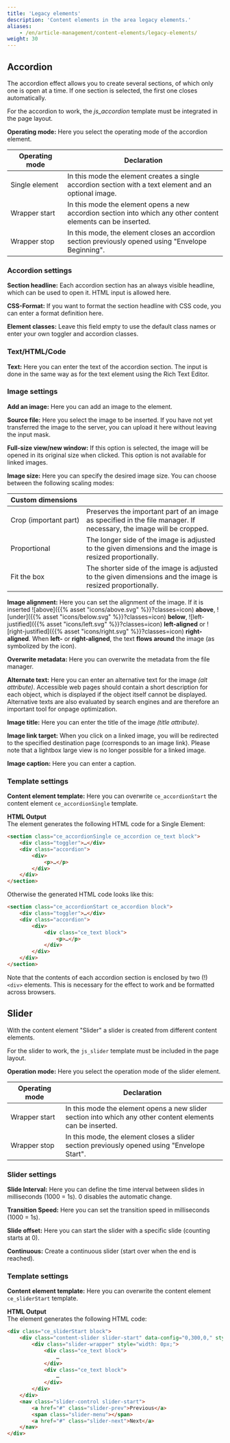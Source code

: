 ```yaml
---
title: 'Legacy elements'
description: 'Content elements in the area legacy elements.'
aliases:
    - /en/article-management/content-elements/legacy-elements/
weight: 30
---
```



## Accordion

The accordion effect allows you to create several sections, of which only one is open at a time. If one section is 
selected, the first one closes automatically.

For the accordion to work, the *js_accordion* template must be integrated in the page layout.

**Operating mode:** Here you select the operating mode of the accordion element.

| Operating mode      | Declaration                                                                                                     |
|---------------------|-----------------------------------------------------------------------------------------------------------------|
| Single&nbsp;element | In this mode the element creates a single accordion section with a text element and an optional image.          |
| Wrapper&nbsp;start  | In this mode the element opens a new accordion section into which any other content elements can be inserted.   |
| Wrapper&nbsp;stop   | In this mode, the element closes an accordion section previously opened using "Envelope Beginning".             |


### Accordion settings

**Section headline:** Each accordion section has an always visible headline, which can be used to open it. HTML input 
is allowed here.

**CSS-Format:** If you want to format the section headline with CSS code, you can enter a format definition here.

**Element classes:** Leave this field empty to use the default class names or enter your own toggler and accordion 
classes.


### Text/HTML/Code

**Text:** Here you can enter the text of the accordion section. The input is done in the same way as for the text element using the Rich Text Editor.


### Image settings

**Add an image:** Here you can add an image to the element.

**Source file:** Here you select the image to be inserted. If you have not yet transferred the image to the server,
you can upload it here without leaving the input mask.

**Full-size view/new window:** If this option is selected, the image will be opened in its original size when clicked.
This option is not available for linked images.

**Image size:** Here you can specify the desired image size. You can choose between the following scaling modes:

| Custom dimensions               |                                                                                                                     |
|:--------------------------------|:--------------------------------------------------------------------------------------------------------------------|
| Crop&nbsp;(important&nbsp;part) | Preserves the important part of an image as specified in the file manager. If necessary, the image will be cropped. |
| Proportional                    | The longer side of the image is adjusted to the given dimensions and the image is resized proportionally.           |
| Fit&nbsp;the&nbsp;box           | The shorter side of the image is adjusted to the given dimensions and the image is resized proportionally.          |

**Image alignment:** Here you can set the alignment of the image. If it is inserted
![above]({{% asset "icons/above.svg" %}}?classes=icon) **above**,
![under]({{% asset "icons/below.svg" %}}?classes=icon) **below**,
![left-justified]({{% asset "icons/left.svg" %}}?classes=icon) **left-aligned** or
![right-justified]({{% asset "icons/right.svg" %}}?classes=icon) **right-aligned**. When **left-** or **right-aligned**,
the text **flows around** the image (as symbolized by the icon).

**Overwrite metadata:**  Here you can overwrite the metadata from the file manager.

**Alternate text:** Here you can enter an alternative text for the image *(alt attribute)*. Accessible web pages should
contain a short description for each object, which is displayed if the object itself cannot be displayed. Alternative
texts are also evaluated by search engines and are therefore an important tool for onpage optimization.

**Image title:** Here you can enter the title of the image *(title attribute)*.

**Image link target:** When you click on a linked image, you will be redirected to the specified destination page
(corresponds to an image link). Please note that a lightbox large view is no longer possible for a linked image.

**Image caption:** Here you can enter a caption.


### Template settings

**Content element template:** Here you can overwrite `ce_accordionStart` the content element `ce_accordionSingle` 
template.

**HTML Output**  
The element generates the following HTML code for a Single Element:

```html
<section class="ce_accordionSingle ce_accordion ce_text block">
    <div class="toggler">…</div>
    <div class="accordion">
        <div>
            <p>…</p>
        </div>
    </div>
</section>
```

Otherwise the generated HTML code looks like this:

```html
<section class="ce_accordionStart ce_accordion block">
    <div class="toggler">…</div>
    <div class="accordion">
        <div>
            <div class="ce_text block">
                <p>…</p> 
            </div>
        </div>
    </div>
</section>
```

Note that the contents of each accordion section is enclosed by two (!) `<div>` elements. This is necessary for the 
effect to work and be formatted across browsers.


## Slider

With the content element "Slider" a slider is created from different content elements.

For the slider to work, the `js_slider` template must be included in the page layout.

**Operation mode:** Here you select the operation mode of the slider element.

| Operating mode     | Declaration                                                                                                  |
|--------------------|--------------------------------------------------------------------------------------------------------------|
| Wrapper&nbsp;start | In this mode the element opens a new slider section into which any other content elements can be inserted.   |
| Wrapper&nbsp;stop  | In this mode, the element closes a slider section previously opened using "Envelope Start".                  |


### Slider settings

**Slide Interval:** Here you can define the time interval between slides in milliseconds (1000 = 1s). 0 disables the automatic change.

**Transition Speed:** Here you can set the transition speed in milliseconds (1000 = 1s).

**Slide offset:** Here you can start the slider with a specific slide (counting starts at 0).

**Continuous:** Create a continuous slider (start over when the end is reached).


### Template settings

**Content element template:** Here you can overwrite the content element `ce_sliderStart` template.

**HTML Output**  
The element generates the following HTML code:

```html
<div class="ce_sliderStart block">
    <div class="content-slider slider-start" data-config="0,300,0," style="visibility: visible;">
        <div class="slider-wrapper" style="width: 0px;">
            <div class="ce_text block">
                …
            </div>
            <div class="ce_text block">
                …
            </div>
        </div>
    </div>
    <nav class="slider-control slider-start">
        <a href="#" class="slider-prev">Previous</a>
        <span class="slider-menu"></span>
        <a href="#" class="slider-next">Next</a>
    </nav>
</div>
```